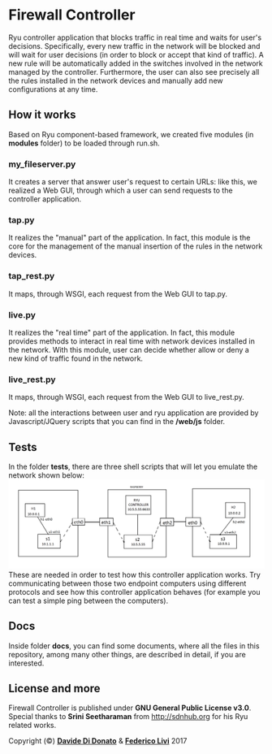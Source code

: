 # Firewall Controller

Ryu controller application that blocks traffic in real time and waits for user's decisions. Specifically, every new traffic in the network will be blocked and will wait for user decisions (in order to block or accept that kind of traffic). A new rule will be automatically added in the switches involved in the network managed by the controller. Furthermore, the user can also see precisely all the rules installed in the network devices and manually add new configurations at any time.  

##  How it works
Based on Ryu component-based framework, we created five modules (in **modules** folder) to be loaded through run.sh.
### my_fileserver.py
It creates a server that answer user's request to certain URLs: like this, we realized a Web GUI, through which a user can send requests to the controller application.
### tap.py
It realizes the "manual" part of the application. In fact, this module is the core for the management of the manual insertion of the rules in the network devices.   
### tap_rest.py
It maps, through WSGI, each request from the Web GUI to tap.py.
### live.py
It realizes the "real time" part of the application. In fact, this module provides methods to interact in real time with network devices installed in the network. With this module, user can decide whether allow or deny a new kind of traffic found in the network. 
### live_rest.py
It maps, through WSGI, each request from the Web GUI to live_rest.py.

Note: all the interactions between user and ryu application are provided by Javascript/JQuery scripts that you can find in the **/web/js** folder.

## Tests

In the folder **tests**, there are three shell scripts that will let you emulate the network shown below:
![Test](https://raw.githubusercontent.com/iFedix/FirewallController/master/tests/topology.png)
These are needed in order to test how this controller application works. Try communicating between those two endpoint computers using different protocols and see how this controller application behaves (for example you can test a simple ping between the computers).

## Docs

Inside folder **docs**, you can find some documents, where all the files in this repository, among many other things, are described in detail, if you are interested.

## License and more

Firewall Controller is published under **GNU General Public License v3.0**. Special thanks to **Srini Seetharaman** from http://sdnhub.org for his Ryu related works.

Copyright (©) [**Davide Di Donato**](https://github.com/Davide-DD) & [**Federico Livi**](https://github.com/iFedix) 2017
